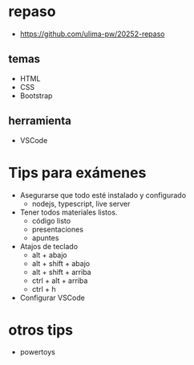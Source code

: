 # repaso
- https://github.com/ulima-pw/20252-repaso

## temas
- HTML
- CSS
- Bootstrap

## herramienta
- VSCode

# Tips para exámenes
- Asegurarse que todo esté instalado y configurado
    - nodejs, typescript, live server
- Tener todos materiales listos.
    - código listo
    - presentaciones
    - apuntes
- Atajos de teclado
    - alt + abajo
    - alt + shift + abajo
    - alt + shift + arriba
    - ctrl + alt + arriba
    - ctrl + h
- Configurar VSCode

# otros tips
- powertoys